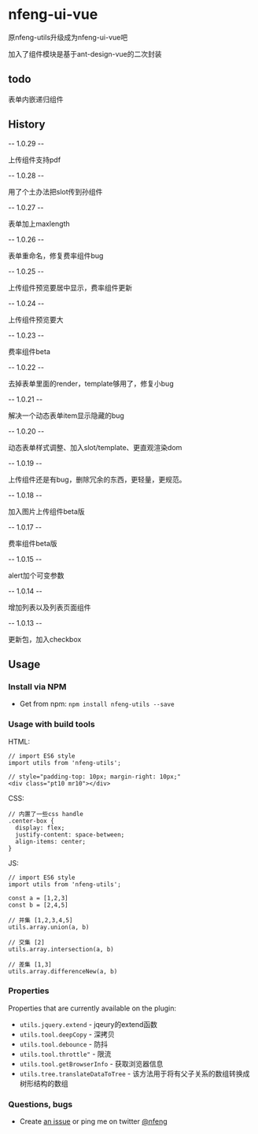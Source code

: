 # nfeng-ui-vue

原nfeng-utils升级成为nfeng-ui-vue吧

加入了组件模块是基于ant-design-vue的二次封装

## todo

表单内嵌递归组件

## History

-- 1.0.29 --

上传组件支持pdf

-- 1.0.28 --

用了个土办法把slot传到孙组件

-- 1.0.27 --

表单加上maxlength

-- 1.0.26 --

表单重命名，修复费率组件bug

-- 1.0.25 --

上传组件预览要居中显示，费率组件更新

-- 1.0.24 --

上传组件预览要大

-- 1.0.23 --

费率组件beta

-- 1.0.22 --

去掉表单里面的render，template够用了，修复小bug

-- 1.0.21 --

解决一个动态表单item显示隐藏的bug

-- 1.0.20 --

动态表单样式调整、加入slot/template、更直观渲染dom

-- 1.0.19 --

上传组件还是有bug，删除冗余的东西，更轻量，更规范。

-- 1.0.18 --

加入图片上传组件beta版

-- 1.0.17 --

费率组件beta版

-- 1.0.15 --

alert加个可变参数

-- 1.0.14 --

增加列表以及列表页面组件

-- 1.0.13 --

更新包，加入checkbox

## Usage

### Install via NPM

- Get from npm:  ```npm install nfeng-utils --save ```


### Usage with build tools

HTML:
```
// import ES6 style
import utils from 'nfeng-utils';

// style="padding-top: 10px; margin-right: 10px;"
<div class="pt10 mr10"></div>
```

CSS:
```
// 内置了一些css handle
.center-box {
  display: flex;
  justify-content: space-between;
  align-items: center;
}
```

JS:
```
// import ES6 style
import utils from 'nfeng-utils';

const a = [1,2,3]
const b = [2,4,5]

// 并集 [1,2,3,4,5]
utils.array.union(a, b)

// 交集 [2]
utils.array.intersection(a, b)

// 差集 [1,3]
utils.array.differenceNew(a, b)
```

### Properties

Properties that are currently available on the plugin:

 - ```utils.jquery.extend``` - jqeury的extend函数
 - ```utils.tool.deepCopy``` - 深拷贝
 - ```utils.tool.debounce``` - 防抖
 - ```utils.tool.throttle"``` - 限流
 - ```utils.tool.getBrowserInfo``` - 获取浏览器信息
 - ```utils.tree.translateDataToTree``` - 该方法用于将有父子关系的数组转换成树形结构的数组

### Questions, bugs

 - Create [an issue](https://github.com/N-feng/nfeng-ui-vue/issues) or ping me on twitter [@nfeng](https://twitter.com/imnfeng)

